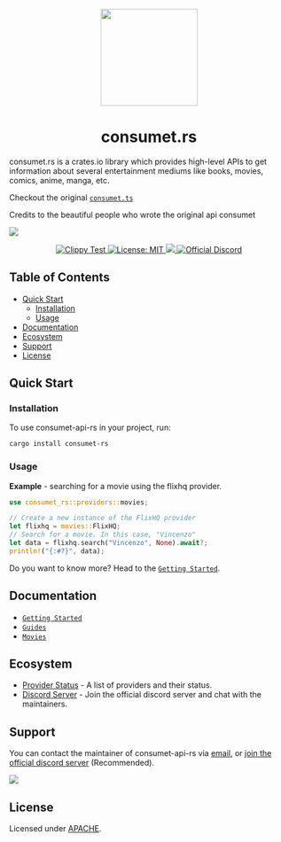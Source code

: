 <p align="center"><img src="https://consumet.org/images/consumetlogo.png" width="175"/></p>

<h1 align="center"> consumet.rs </h1>

consumet.rs is a crates.io library which provides high-level APIs to get information about several entertainment mediums like books, movies, comics, anime, manga, etc.

Checkout the original [`consumet.ts`](https://github.com/consumet/consumet.ts/)

Credits to the beautiful people who wrote the original api consumet

[![](https://contrib.rocks/image?repo=consumet/consumet.ts)](https://github.com/consumet/consumet.ts/graphs/contributors)

<p align="center">
    <a href="https://github.com/rust-lang/rust-clippy/actions?query=workflow%3A%22Clippy+Test+(bors)%22+event%3Apush+branch%3Aauto">
        <img src="https://github.com/rust-lang/rust-clippy/workflows/Clippy%20Test%20(bors)/badge.svg?branch=auto&event=push" alt="Clippy Test">
    </a>
    <a href="#license">
        <img src="https://img.shields.io/crates/l/clippy.svg" alt="License: MIT">
    </a>
    <a href="https://crates.io/crates/consumet-api-rs">
        <img src="https://img.shields.io/crates/v/consumet-api-rs.svg">
    </a>
    <a href="https://discord.gg/qTPfvMxzNH">
      <img src="https://img.shields.io/discord/987492554486452315?color=7289da&label=discord&logo=discord&logoColor=7289da" alt="Official Discord">
    </a>
   
</p>

<h2> Table of Contents </h2>

- [Quick Start](#quick-start)
  - [Installation](#installation)
  - [Usage](#usage)
- [Documentation](#documentation)
- [Ecosystem](#ecosystem)
- [Support](#support)
- [License](#license)

## Quick Start

### Installation

To use consumet-api-rs in your project, run:
```bash
cargo install consumet-rs
```

### Usage

**Example** - searching for a movie using the flixhq provider.
```rs
use consumet_rs::providers::movies;

// Create a new instance of the FlixHQ provider
let flixhq = movies::FlixHQ;
// Search for a movie. In this case, "Vincenzo"
let data = flixhq.search("Vincenzo", None).await?;
println!("{:#?}", data);
```

Do you want to know more? Head to the [`Getting Started`](https://github.com/consumet-rs/consumet.rs/tree/main/docs/guides/getting-started.md).

## Documentation
- [`Getting Started`](https://github.com/consumet-rs/consumet.rs/tree/main/docs/guides/getting-started.md)
- [`Guides`](https://github.com/consumet-rs/consumet.rs/tree/main/docs)
- [`Movies`](https://github.com/consumet-rs/consumet.rs/tree/main/docs/guides/movies.md)

## Ecosystem
- [Provider Status](https://github.com/consumet/providers-status/blob/main/README.md) - A list of providers and their status.
- [Discord Server](https://discord.gg/qTPfvMxzNH) - Join the official discord server and chat with the maintainers.

## Support
You can contact the maintainer of consumet-api-rs via [email](mailto:vipershniper07@gmail.com), or [join the official discord server](https://discord.gg/qTPfvMxzNH) (Recommended).

<a href="https://discord.gg/qTPfvMxzNH">
   <img src="https://discordapp.com/api/guilds/987492554486452315/widget.png?style=banner2">
</a>

## License
Licensed under [APACHE](./LICENSE).
